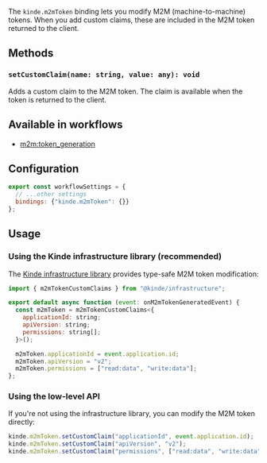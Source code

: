 
The `kinde.m2mToken` binding lets you modify M2M (machine-to-machine) tokens. When you add custom claims, these are included in the M2M token returned to the client.

## Methods

### `setCustomClaim(name: string, value: any): void`

Adds a custom claim to the M2M token. The claim is available when the token is returned to the client.

## Available in workflows

- [m2m:token_generation](/workflows/example-workflows/m2m-token-generation-workflow/)

## Configuration

```js
export const workflowSettings = {
  // ...other settings
  bindings: {"kinde.m2mToken": {}}
};
```

## Usage

### Using the Kinde infrastructure library (recommended)

The [Kinde infrastructure library](https://github.com/kinde-oss/infrastructure) provides type-safe M2M token modification:

```js
import { m2mTokenCustomClaims } from "@kinde/infrastructure";

export default async function (event: onM2mTokenGeneratedEvent) {
  const m2mToken = m2mTokenCustomClaims<{
    applicationId: string;
    apiVersion: string;
    permissions: string[];
  }>();

  m2mToken.applicationId = event.application.id;
  m2mToken.apiVersion = "v2";
  m2mToken.permissions = ["read:data", "write:data"];
};
```

### Using the low-level API

If you're not using the infrastructure library, you can modify the M2M token directly:

```js
kinde.m2mToken.setCustomClaim("applicationId", event.application.id);
kinde.m2mToken.setCustomClaim("apiVersion", "v2");
kinde.m2mToken.setCustomClaim("permissions", ["read:data", "write:data"]);
```
